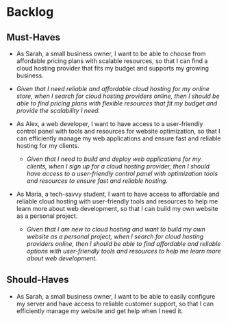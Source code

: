 # Backlog

## Must-Haves

- As Sarah, a small business owner, I want to be able to choose from affordable
  pricing plans with scalable resources, so that I can find a cloud hosting
  provider that fits my budget and supports my growing business. 
 - _Given that I need reliable and affordable cloud hosting for my online
    store, when I search for cloud hosting providers online, then I should be
    able to find pricing plans with flexible resources that fit my budget and
    provide the scalability I need._

- As Alex, a web developer, I want to have access to a user-friendly control
  panel with tools and resources for website optimization, so that I can
  efficiently manage my web applications and ensure fast and reliable hosting
  for my clients.

  - _Given that I need to build and deploy web applications for my clients, when
    I sign up for a cloud hosting provider, then I should have access to a
    user-friendly control panel with optimization tools and resources to ensure
    fast and reliable hosting._

- As Maria, a tech-savvy student, I want to have access to affordable and
  reliable cloud hosting with user-friendly tools and resources to help me learn
  more about web development, so that I can build my own website as a personal
  project.
  - _Given that I am new to cloud hosting and want to build my own website as a
    personal project, when I search for cloud hosting providers online, then I
    should be able to find affordable and reliable options with user-friendly
    tools and resources to help me learn more about web development._

## Should-Haves

- As Sarah, a small business owner, I want to be able to easily configure my
  server and have access to reliable customer support, so that I can efficiently
  manage my website and get help when I need it.